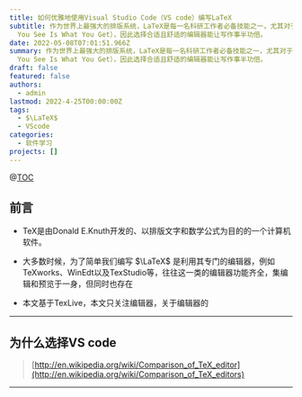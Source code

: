 ```yaml
---
title: 如何优雅地使用Visual Studio Code（VS code）编写LaTeX
subtitle: 作为世界上最强大的排版系统，LaTeX是每一名科研工作者必备技能之一，尤其对于理工科而言，其重要性不言而喻。LaTeX并非“所见即所得”（What
  You See Is What You Get），因此选择合适且舒适的编辑器能让写作事半功倍。
date: 2022-05-08T07:01:51.966Z
summary: 作为世界上最强大的排版系统，LaTeX是每一名科研工作者必备技能之一，尤其对于理工科而言，其重要性不言而喻。LaTeX并非“所见即所得”（What
  You See Is What You Get），因此选择合适且舒适的编辑器能让写作事半功倍。
draft: false
featured: false
authors:
  - admin
lastmod: 2022-4-25T00:00:00Z
tags:
  - $\LaTeX$
  - VScode
categories:
  - 软件学习
projects: []
---
```

@[TOC](目录)

## **前言**

* TeX是由Donald E.Knuth开发的、以排版文字和数学公式为目的的一个计算机软件。  


* 大多数时候，为了简单我们编写 $\LaTeX$ 是利用其专门的编辑器，例如TeXworks、WinEdt以及TexStudio等，往往这一类的编辑器功能齐全，集编辑和预览于一身，但同时也存在


* 本文基于TexLive，本文只关注编辑器，关于编辑器的

---

## **为什么选择VS code**

> [http://en.wikipedia.org/wiki/Comparison_of_TeX_editor](http://en.wikipedia.org/wiki/Comparison_of_TeX_editors)

---